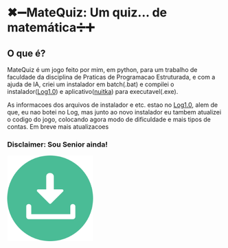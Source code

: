 <h1>✖➖MateQuiz: Um quiz... de matemática➗➕</h1>
<h2>O que é?</h2>
<p>MateQuiz é um jogo feito por mim, em python, para um trabalho de faculdade da disciplina de Praticas de Programacao Estruturada, e com a ajuda de IA, criei um instalador em batch(.bat)
e compilei o instalador(<a href='https://github.com/Capimaso/Python3/commit/b5deecb6102c1f7552d2d6b4b26c1fd9b2fc0b61'>Log1.0</a>) e aplicativo(<a href='https://nuitka.net/'>nuitka</a>) para executavel(.exe).</p>
<p>As informacoes dos arquivos de instalador e etc. estao no <a href='https://github.com/Capimaso/Python3/commit/b5deecb6102c1f7552d2d6b4b26c1fd9b2fc0b61'>Log1.0</a>, alem de que, eu nao botei no Log, mas junto ao novo instalador
eu tambem atualizei o codigo do jogo, colocando agora modo de dificuldade e mais tipos de contas. Em breve mais atualizacoes</p>
<h3>Disclaimer: Sou Senior ainda!</h3>
<a href ='https://github.com/Capimaso/Python3/releases/download/v1.0.0/MateQuizInstaller.exe'><img src='downloadicon.png' width = 200px height = 200px></a>
